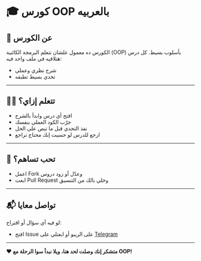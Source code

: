 # 🎓 كورس OOP بالعربيه

## 📌 عن الكورس

الكورس ده معمول علشان تتعلم البرمجة الكائنية (OOP) بأسلوب بسيط.
كل درس هتلاقيه في ملف واحد فيه:

- شرح نظري وعملي
- تحدي بسيط تطبقه

---

## 🧑‍💻 تتعلم إزاي؟

- افتح أي درس وابدأ بالشرح
- جرّب الكود العملي بنفسك
- نفذ التحدي قبل ما تبص على الحل
- ارجع للدرس لو حسيت إنك محتاج تراجع

---

## 🤝 تحب تساهم؟

- اعمل Fork وعدّل أو زود دروس
- ابعت Pull Request وخلي بالك من التنسيق

---

## 📬 تواصل معايا

لو فيه أي سؤال أو اقتراح:

- افتح Issue على الريبو أو ابعتلي على [Telegram](https://t.me/mahm0udnasr)

---

**❤️ متشكر إنك وصلت لحد هنا، ويلا نبدأ سوا الرحلة مع OOP!**
